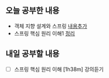 ## 오늘 공부한 내용
- 객체 지향 설계와 스프링 [내용추가](https://github.com/Kuuuna98/TIL/blob/main/Spring/1_%EA%B0%9D%EC%B2%B4%20%EC%A7%80%ED%96%A5%20%EC%84%A4%EA%B3%84%EC%99%80%20%EC%8A%A4%ED%94%84%EB%A7%81.md)
- 스프링 핵심 원리 이해1 [정리](https://github.com/Kuuuna98/TIL/blob/main/Spring/2_%EC%8A%A4%ED%94%84%EB%A7%81%20%ED%95%B5%EC%8B%AC%20%EC%9B%90%EB%A6%AC%20%EC%9D%B4%ED%95%B41.md)
## 내일 공부할 내용
- [ ] 스프링 핵심 원리 이해 [1h38m] 강의듣기 
